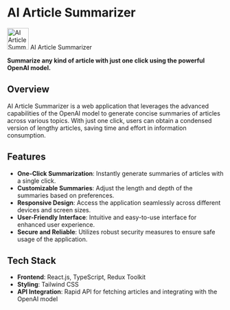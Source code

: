 <h1>AI Article Summarizer</h1>
<img src="[https://drive.google.com/file/d/160jqaz5Y85oQiuoqeRkLRneBtTfKXchP/view?usp=sharing](https://drive.google.com/file/d/1YuIVoBPpsJiIELsX3fl7yscCQGLA5RED/view?usp=sharing)" alt="AI Article Summarizer Logo" style="width: 50px; height: 50px;">
    AI Article Summarizer

<p><strong>Summarize any kind of article with just one click using the powerful OpenAI model.</strong></p>

<h2>Overview</h2>

<p>AI Article Summarizer is a web application that leverages the advanced capabilities of the OpenAI model to generate concise summaries of articles across various topics. With just one click, users can obtain a condensed version of lengthy articles, saving time and effort in information consumption.</p>

<h2>Features</h2>

<ul>
  <li><strong>One-Click Summarization</strong>: Instantly generate summaries of articles with a single click.</li>
  <li><strong>Customizable Summaries</strong>: Adjust the length and depth of the summaries based on preferences.</li>
  <li><strong>Responsive Design</strong>: Access the application seamlessly across different devices and screen sizes.</li>
  <li><strong>User-Friendly Interface</strong>: Intuitive and easy-to-use interface for enhanced user experience.</li>
  <li><strong>Secure and Reliable</strong>: Utilizes robust security measures to ensure safe usage of the application.</li>
</ul>

<h2>Tech Stack</h2>

<ul>
  <li><strong>Frontend</strong>: React.js, TypeScript, Redux Toolkit</li>
  <li><strong>Styling</strong>: Tailwind CSS</li>
  <li><strong>API Integration</strong>: Rapid API for fetching articles and integrating with the OpenAI model</li>
</ul>

